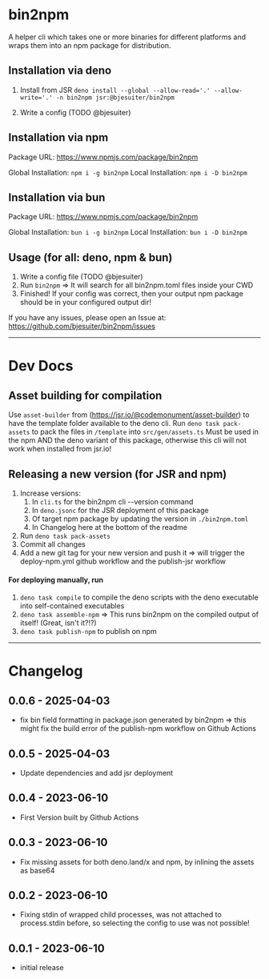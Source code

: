 # bin2npm

A helper cli which takes one or more binaries for different platforms and wraps them into an npm package for distribution.

## Installation via deno

1. Install from JSR
   `deno install --global --allow-read='.' --allow-write='.' -n bin2npm jsr:@bjesuiter/bin2npm`

2. Write a config (TODO @bjesuiter)

## Installation via npm

Package URL: https://www.npmjs.com/package/bin2npm

Global Installation: `npm i -g bin2npm`
Local Installation: `npm i -D bin2npm`

## Installation via bun

Package URL: https://www.npmjs.com/package/bin2npm

Global Installation: `bun i -g bin2npm`
Local Installation: `bun i -D bin2npm`

## Usage (for all: deno, npm & bun)

1. Write a config file (TODO @bjesuiter)
2. Run `bin2npm` => It will search for all bin2npm.toml files inside your CWD
3. Finished! If your config was correct, then your output npm package should be in your configured output dir!

If you have any issues, please open an Issue at:
https://github.com/bjesuiter/bin2npm/issues

---

# Dev Docs

## Asset building for compilation

Use `asset-builder` from (https://jsr.io/@codemonument/asset-builder) to have the template folder available to the deno cli.
Run `deno task pack-assets` to pack the files in `/template` into `src/gen/assets.ts`
Must be used in the npm AND the deno variant of this package, otherwise this cli will not work when installed from jsr.io!

## Releasing a new version (for JSR and npm)

1. Increase versions:
   1. In `cli.ts` for the bin2npm cli --version command
   2. In `deno.jsonc` for the JSR deployment of this package
   3. Of target npm package by updating the version in `./bin2npm.toml`
   4. In Changelog here at the bottom of the readme
2. Run `deno task pack-assets`
3. Commit all changes
4. Add a new git tag for your new version and push it => will trigger the deploy-npm.yml github workflow and the publish-jsr workflow

#### For deploying manually, run

1.  `deno task compile` to compile the deno scripts with the deno executable into self-contained executables
2.  `deno task assemble-npm` => This runs bin2npm on the compiled output of itself! (Great, isn't it?!?)
3.  `deno task publish-npm` to publish on npm

---

# Changelog

## 0.0.6 - 2025-04-03

- fix bin field formatting in package.json generated by bin2npm => this might fix the build error of the publish-npm workflow on Github Actions

## 0.0.5 - 2025-04-03

- Update dependencies and add jsr deployment

## 0.0.4 - 2023-06-10

- First Version built by Github Actions

## 0.0.3 - 2023-06-10

- Fix missing assets for both deno.land/x and npm, by inlining the assets as base64

## 0.0.2 - 2023-06-10

- Fixing stdin of wrapped child processes, was not attached to process.stdin before, so selecting the config to use was not possible!

## 0.0.1 - 2023-06-10

- initial release
